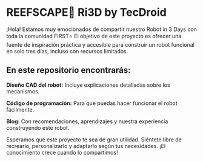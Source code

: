 # REEFSCAPE🪸 Ri3D by TecDroid

¡Hola! Estamos muy emocionados de compartir nuestro Robot in 3 Days con toda la comunidad FIRST⭐
El objetivo de este proyecto es ofrecer una fuente de inspiración práctica y accesible para construir un robot funcional en solo tres días, incluso con recursos limitados.

## En este repositorio encontrarás:
**Diseño CAD del robot:** Incluye explicaciones detalladas sobre los mecanismos.

**Código de programación:** Para que puedas hacer funcionar el robot fácilmente.

**Blog:** Con recomendaciones, aprendizajes y nuestra experiencia construyendo este robot.

Esperamos que este proyecto te sea de gran utilidad. Siéntete libre de recrearlo, personalizarlo y adaptarlo según tus necesidades. ¡El conocimiento crece cuando lo compartimos!





